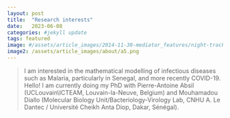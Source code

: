 ```yaml
---
layout: post
title:  "Research interests"
date:   2023-06-08 
categories: #jekyll update
tags: featured
image: #/assets/article_images/2014-11-30-mediator_features/night-track.JPG
image2: /assets/article_images/about/a5.png
---
```




>I am interested in the mathematical modelling of infectious diseases such as Malaria, particularly in Senegal, and more recently COVID-19.
>Hello! I am currently doing my PhD with Pierre-Antoine Absil (UCLouvain\ICTEAM, Louvain-la-Neuve, Belgium) and Mouhamadou Diallo (Molecular Biology Unit/Bacteriology-Virology Lab, CNHU A. Le Dantec / Université Cheikh Anta Diop, Dakar, Sénégal).



